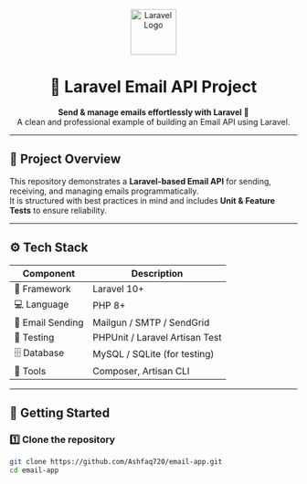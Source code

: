 <!-- Banner -->
<p align="center">
  <img src="https://laravel.com/img/logomark.min.svg" width="80" alt="Laravel Logo"/>
</p>

<h1 align="center">📧 Laravel Email API Project</h1>

<p align="center">
  <strong>Send & manage emails effortlessly with Laravel 🚀</strong><br>
  A clean and professional example of building an Email API using Laravel.
</p>

---

## 🧩 Project Overview
This repository demonstrates a **Laravel-based Email API** for sending, receiving, and managing emails programmatically.  
It is structured with best practices in mind and includes **Unit & Feature Tests** to ensure reliability.

---

## ⚙️ Tech Stack

| Component | Description |
|------------|-------------|
| 🧠 Framework | Laravel 10+ |
| 💻 Language | PHP 8+ |
| 📧 Email Sending | Mailgun / SMTP / SendGrid |
| 🧪 Testing | PHPUnit / Laravel Artisan Test |
| 🗄️ Database | MySQL / SQLite (for testing) |
| 🔧 Tools | Composer, Artisan CLI |

---

## 🚀 Getting Started

### 1️⃣ Clone the repository
```bash
git clone https://github.com/Ashfaq720/email-app.git
cd email-app
